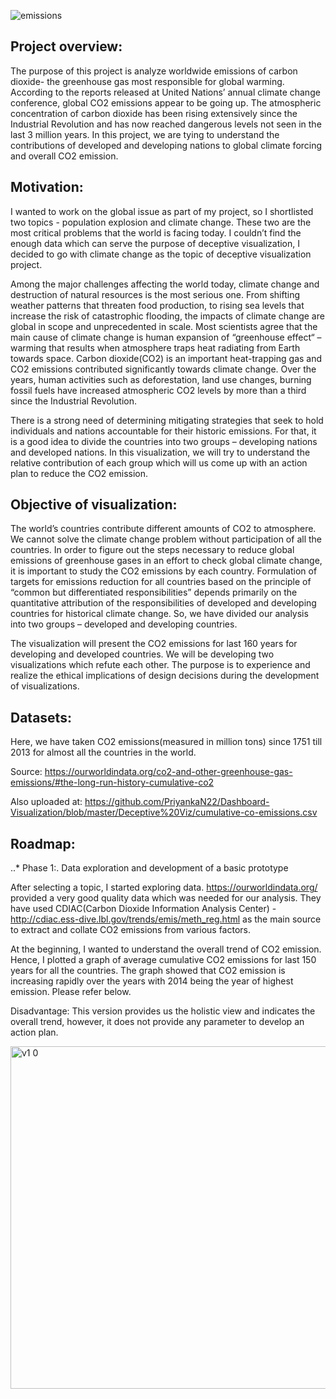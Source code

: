 ![emissions](https://user-images.githubusercontent.com/31669563/32973068-6889a05e-cbaa-11e7-9520-9ca85a56bc22.jpg)

## Project overview:

The purpose of this project is analyze worldwide emissions of carbon dioxide- the greenhouse gas most responsible for global warming. According to the reports released at United Nations’ annual climate change conference, global CO2 emissions appear to be going up. The atmospheric concentration of carbon dioxide has been rising extensively since the Industrial Revolution and has now reached dangerous levels not seen in the last 3 million years. In this project, we are tying to understand the contributions of developed and developing nations to global climate forcing and overall CO2 emission. 

## Motivation:

I wanted to work on the global issue as part of my project, so I shortlisted two topics - population explosion and climate change. These two are the most critical problems that the world is facing today. I couldn’t find the enough data which can serve the purpose of deceptive visualization, I decided to go with climate change as the topic of deceptive visualization project. 

Among the major challenges affecting the world today, climate change and destruction of natural resources is the most serious one. From shifting weather patterns that threaten food production, to rising sea levels that increase the risk of catastrophic flooding, the impacts of climate change are global in scope and unprecedented in scale. Most scientists agree that the main cause of climate change is human expansion of “greenhouse effect“ – warming that results when atmosphere traps heat radiating from Earth towards space. Carbon dioxide(CO2) is an important heat-trapping gas and CO2 emissions contributed significantly towards climate change.  Over the years, human activities such as deforestation, land use changes, burning fossil fuels have increased atmospheric CO2 levels by more than a third since the Industrial Revolution. 

There is a strong need of determining mitigating strategies that seek to hold individuals and nations accountable for their historic emissions. For that, it is a good idea to divide the countries into two groups – developing nations and developed nations. In this visualization, we will try to understand the relative contribution of each group which will us come up with an action plan to reduce the CO2 emission. 

## Objective of visualization:

The world’s countries contribute different amounts of CO2 to atmosphere. We cannot solve the climate change problem without participation of all the countries. In order to figure out the steps necessary to reduce global emissions of greenhouse gases in an effort to check global climate change, it is important to study the CO2 emissions by each country. Formulation of targets for emissions reduction for all countries based on the principle of “common but differentiated responsibilities” depends primarily on the quantitative attribution of the responsibilities of developed and developing countries for historical climate change. So, we have divided our analysis into two groups – developed and developing countries. 

The visualization will present the CO2 emissions for last 160 years for developing and developed countries.  We will be developing two visualizations which refute each other.  The purpose is to experience and realize the ethical implications of design decisions during the development of visualizations.

## Datasets:

Here, we have taken CO2 emissions(measured in  million tons) since 1751 till 2013 for almost all the countries in the world.

Source: https://ourworldindata.org/co2-and-other-greenhouse-gas-emissions/#the-long-run-history-cumulative-co2

Also uploaded at: https://github.com/PriyankaN22/Dashboard-Visualization/blob/master/Deceptive%20Viz/cumulative-co-emissions.csv

## Roadmap:
..* Phase 1:.
Data exploration and development of a basic prototype

After selecting a topic, I started exploring data. https://ourworldindata.org/ provided a very good quality data which was needed for our analysis. They have used CDIAC(Carbon Dioxide Information Analysis Center) - http://cdiac.ess-dive.lbl.gov/trends/emis/meth_reg.html as the main source to extract and collate CO2 emissions from various factors. 

At the beginning, I wanted to understand the overall trend of CO2 emission. Hence, I plotted a graph of average cumulative CO2 emissions for last 150 years for all the countries. The graph showed that CO2 emission is increasing rapidly over the years with 2014 being the year of highest emission. Please refer below.

Disadvantage: This version provides us the holistic view and indicates the overall trend, however, it does not provide any parameter to develop an action plan.


<img width="548" alt="v1 0" src="https://user-images.githubusercontent.com/31669563/32976233-00fa2e8c-cbc7-11e7-9f96-d51b439ffe82.PNG">



